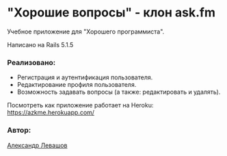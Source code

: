 # "Хорошие вопросы" - клон ask.fm

Учебное приложение для "Хорошего программиста".

Написано на Rails 5.1.5

### Реализовано:
- Регистрация и аутентификация пользователя.
- Редактирование профиля пользователя.
- Возможность задавать вопросы (а также: редактировать и удалять).

Посмотреть как приложение работает на Heroku:
https://azkme.herokuapp.com/

### Автор:
[Александр Левашов](https://alevashov.ru/)